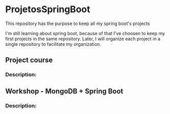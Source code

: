 # ProjetosSpringBoot
This repository has the purpose to keep all my spring boot's projects

I'm still learning about spring boot, because of that I've choosen to keep my first projects in the same repository. Later, I will organize each project in a single repository to facilitate my organization.

## Project course
### Description: 

## Workshop - MongoDB + Spring Boot
### Description: 
